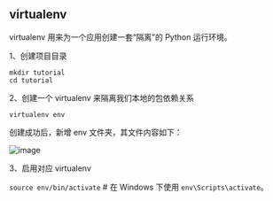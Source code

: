 ## virtualenv

virtualenv 用来为一个应用创建一套“隔离”的 Python 运行环境。

1、创建项目目录

```batch
mkdir tutorial
cd tutorial
```

2、创建一个 virtualenv 来隔离我们本地的包依赖关系

```batch
virtualenv env
```

创建成功后，新增 env 文件夹，其文件内容如下：

![image](https://img2020.cnblogs.com/blog/2154323/202112/2154323-20211226183714275-1134192107.png)

3、启用对应 virtualenv

`source env/bin/activate` # 在 Windows 下使用 `env\Scripts\activate`。
